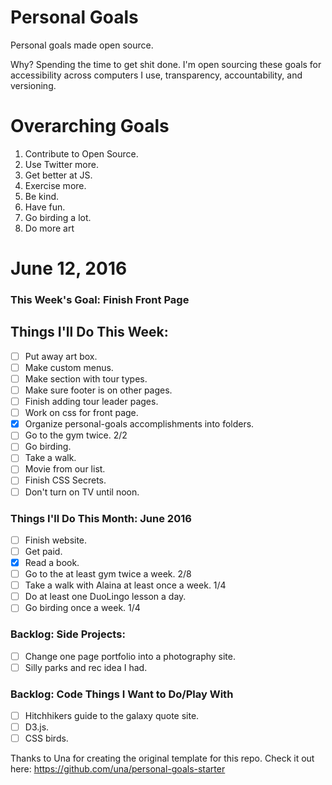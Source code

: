 Personal Goals
==============

Personal goals made open source.

Why? Spending the time to get shit done. I'm open sourcing these goals for accessibility across computers I use, transparency, accountability, and versioning.

# Overarching Goals

1. Contribute to Open Source.
3. Use Twitter more.
4. Get better at JS.
5. Exercise more.
6. Be kind.
7. Have fun.
8. Go birding a lot.
9. Do more art

# June 12, 2016

### This Week's Goal: Finish Front Page

## Things I'll Do This Week:

- [ ] Put away art box.
- [ ] Make custom menus.
- [ ] Make section with tour types.
- [ ] Make sure footer is on other pages.
- [ ] Finish adding tour leader pages.
- [ ] Work on css for front page. 
- [x] Organize personal-goals accomplishments into folders.
- [ ] Go to the gym twice. 2/2
- [ ] Go birding.
- [ ] Take a walk.
- [ ] Movie from our list.
- [ ] Finish CSS Secrets.
- [ ] Don't turn on TV until noon.

### Things I'll Do This Month: June 2016

- [ ] Finish website.
- [ ] Get paid.
- [x] Read a book.
- [ ] Go to the at least gym twice a week. 2/8
- [ ] Take a walk with Alaina at least once a week. 1/4
- [ ] Do at least one DuoLingo lesson a day.
- [ ] Go birding once a week. 1/4

### Backlog: Side Projects:

- [ ] Change one page portfolio into a photography site.
- [ ] Silly parks and rec idea I had.

### Backlog: Code Things I Want to Do/Play With

- [ ] Hitchhikers guide to the galaxy quote site.
- [ ] D3.js.
- [ ] CSS birds.

Thanks to Una for creating the original template for this repo. Check it out here: https://github.com/una/personal-goals-starter